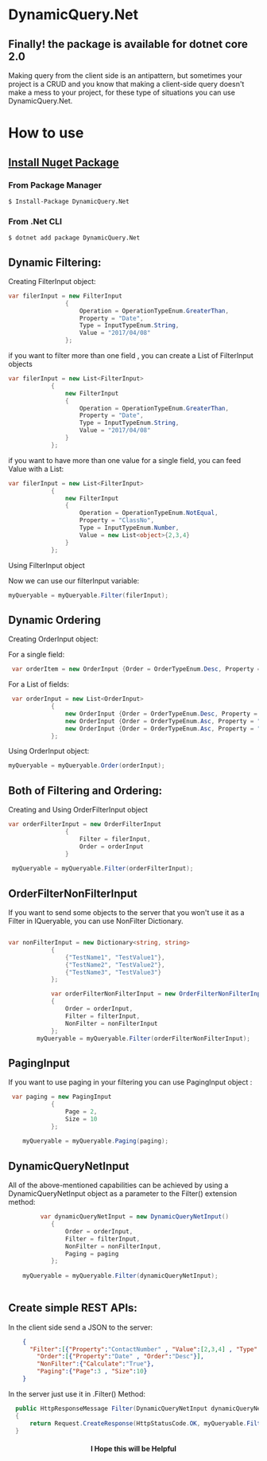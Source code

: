 # DynamicQuery.Net

## Finally! the package is available for dotnet core 2.0

Making query from the client side is an antipattern, but sometimes your project is a CRUD and you know that making a client-side query doesn't make a mess to your project, for these type of situations you can use DynamicQuery.Net.

# How to use

## [Install Nuget Package](https://www.nuget.org/packages/DynamicQuery.Net)
### From Package Manager
```
$ Install-Package DynamicQuery.Net
```
### From .Net CLI
```
$ dotnet add package DynamicQuery.Net
```

## Dynamic Filtering:

Creating FilterInput object:

```cs
var filerInput = new FilterInput
                {
                    Operation = OperationTypeEnum.GreaterThan,
                    Property = "Date",
                    Type = InputTypeEnum.String,
                    Value = "2017/04/08"
                };
```
if you want to filter more than one field , you can create a List of FilterInput objects
```cs
var filerInput = new List<FilterInput>
            {
                new FilterInput
                {
                    Operation = OperationTypeEnum.GreaterThan,
                    Property = "Date",
                    Type = InputTypeEnum.String,
                    Value = "2017/04/08"
                }
            };
```

if you want to have more than one value for a single field, you can feed Value with a List: 
```cs
var filerInput = new List<FilterInput>
            {
                new FilterInput
                {
                    Operation = OperationTypeEnum.NotEqual,
                    Property = "ClassNo",
                    Type = InputTypeEnum.Number,
                    Value = new List<object>{2,3,4}
                }
            };
```

Using FilterInput object

Now we can use our filterInput variable:

```cs
myQueryable = myQueryable.Filter(filerInput);
```


## Dynamic Ordering

Creating OrderInput object:

For a single field:
```cs
 var orderItem = new OrderInput {Order = OrderTypeEnum.Desc, Property = "Date"};
```

For a List of fields:

```cs
 var orderInput = new List<OrderInput>
            {
                new OrderInput {Order = OrderTypeEnum.Desc, Property = "Date"},
                new OrderInput {Order = OrderTypeEnum.Asc, Property = "Name"},
                new OrderInput {Order = OrderTypeEnum.Asc, Property = "ID"}
            };
```

Using OrderInput object:

```cs
myQueryable = myQueryable.Order(orderInput);
```

## Both of Filtering and Ordering:

Creating and Using OrderFilterInput object

```cs
var orderFilterInput = new OrderFilterInput 
                {
                    Filter = filerInput,
                    Order = orderInput
                }
               
 myQueryable = myQueryable.Filter(orderFilterInput); 
```

## OrderFilterNonFilterInput 

If you want to send some objects to the server that you won't use it as a Filter in IQueryable, you can use NonFilter Dictionary.

```cs

var nonFilterInput = new Dictionary<string, string>
            {
                {"TestName1", "TestValue1"},
                {"TestName2", "TestValue2"},
                {"TestName3", "TestValue3"}
            };

            var orderFilterNonFilterInput = new OrderFilterNonFilterInput()
            {
                Order = orderInput,
                Filter = filterInput,
                NonFilter = nonFilterInput
            };
		myQueryable = myQueryable.Filter(orderFilterNonFilterInput);
```

## PagingInput

If you want to use paging in your filtering you can use PagingInput object :

```cs
 var paging = new PagingInput
            {
                Page = 2,
                Size = 10
            };
			
	myQueryable = myQueryable.Paging(paging);
```

## DynamicQueryNetInput

All of the above-mentioned capabilities can be achieved by using a DynamicQueryNetInput object as a parameter to the Filter() extension method:

```cs
         var dynamicQueryNetInput = new DynamicQueryNetInput()
            {
                Order = orderInput,
                Filter = filterInput,
                NonFilter = nonFilterInput,
                Paging = paging
            };
			
	myQueryable = myQueryable.Filter(dynamicQueryNetInput);
	
```


## Create simple REST APIs:

 In the client side send a JSON to the server:

```json
	{
      "Filter":[{"Property":"ContactNumber" , "Value":[2,3,4] , "Type":"Number" , "Operation":"Equal"}],
    	"Order":[{"Property":"Date" , "Order":"Desc"}],
    	"NonFilter":{"Calculate":"True"},
        "Paging":{"Page":3 , "Size":10}
	}
```

 In the server just use it in .Filter() Method:

```cs
  public HttpResponseMessage Filter(DynamicQueryNetInput dynamicQueryNetInput)
  {
      return Request.CreateResponse(HttpStatusCode.OK, myQueryable.Filter(dynamicQueryNetInput));
  }
```


 <h4 style="text-align: center;">I Hope this will be Helpful</h4>

